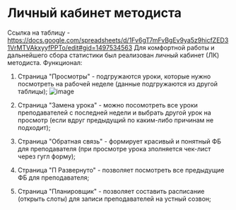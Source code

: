 # Личный кабинет методиста
Ссылка на таблицу - https://docs.google.com/spreadsheets/d/1Fv6gT7mFvBgEv9ya5z9hicfZED31VrMTVAkxyyfPPTo/edit#gid=1497534563
Для комфортной работы и дальнейшего сбора статистики был реализован личный кабинет (ЛК) методиста.
Функционал:
1. Страница "Просмотры" - подгружаются уроки, которые нужно посмотреть на рабочей неделе (данные подгружаются из другой таблицы);
![image](https://user-images.githubusercontent.com/45171720/216901659-7f41437c-2e22-4e68-a03c-64e14a61ab76.png)

3. Страница "Замена урока" - можно посомотреть все уроки преподавателей с последней недели и выбрать другой урок на просмотр (если вдруг предыдущий по каким-либо причинам не подходит);
4. Страница "Обратная связь" - формирует красивый и понятный ФБ для преподавателя (при просмотре урока зполняется чек-лист через гугл форму);
5. Страница "П Развернуто" - позволяет посмотреть все предыдущие ФБ для преподавателя;
6. Страница "Планировщик" - позволяет составить расписание (открыть слоты) для записи преподавателей на устный созвон;
